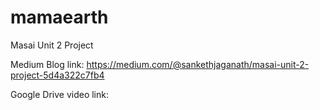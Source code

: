 # mamaearth
Masai Unit 2 Project

Medium Blog link: https://medium.com/@sankethjaganath/masai-unit-2-project-5d4a322c7fb4

Google Drive video link: 
